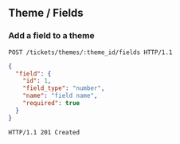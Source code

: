 ## Theme / Fields
### Add a field to a theme

```http
POST /tickets/themes/:theme_id/fields HTTP/1.1
```

```json
{
  "field": {
    "id": 1,
    "field_type": "number",
    "name": "field name",
    "required": true
  }
}
```

```http
HTTP/1.1 201 Created
```
